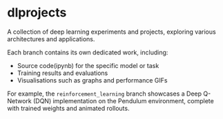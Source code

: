 # dlprojects

A collection of deep learning experiments and projects, exploring various architectures and applications.

Each branch contains its own dedicated work, including:
- Source code(ipynb) for the specific model or task
- Training results and evaluations
- Visualisations such as graphs and performance GIFs

For example, the `reinforcement_learning` branch showcases a Deep Q-Network (DQN) implementation on the Pendulum environment, complete with trained weights and animated rollouts.
